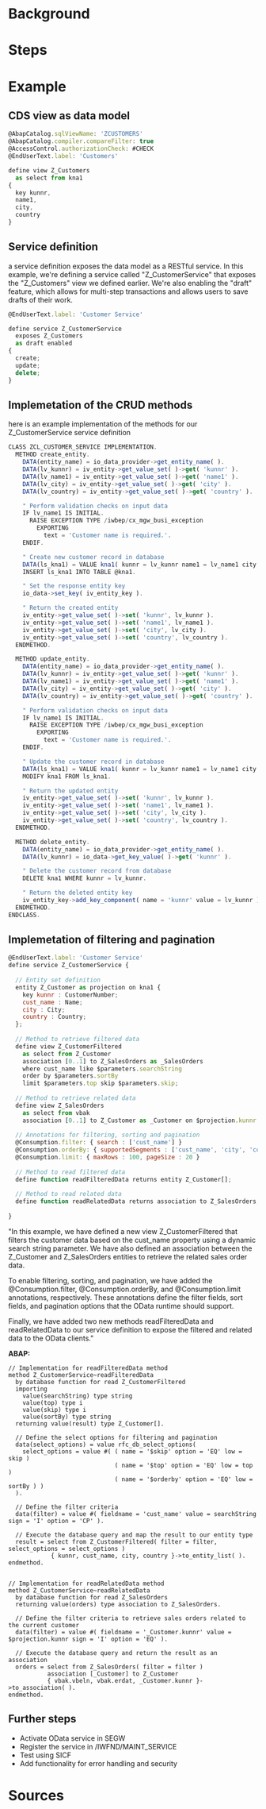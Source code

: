 


# Background


# Steps

# Example

## CDS view as data model

```js
@AbapCatalog.sqlViewName: 'ZCUSTOMERS'
@AbapCatalog.compiler.compareFilter: true
@AccessControl.authorizationCheck: #CHECK
@EndUserText.label: 'Customers'

define view Z_Customers
  as select from kna1
{
  key kunnr,
  name1,
  city,
  country
}

```


## Service definition

a service definition exposes the data model as a RESTful service.
In this example, we're defining a service called "Z_CustomerService" that exposes the "Z_Customers" view we defined earlier. We're also enabling the "draft" feature, which allows for multi-step transactions and allows users to save drafts of their work.


```js
@EndUserText.label: 'Customer Service'

define service Z_CustomerService
  exposes Z_Customers
  as draft enabled
{
  create;
  update;
  delete;
}
```

## Implemetation of the CRUD methods

here is an example implementation of the methods for our Z_CustomerService service definition

```js
CLASS ZCL_CUSTOMER_SERVICE IMPLEMENTATION.
  METHOD create_entity.
    DATA(entity_name) = io_data_provider->get_entity_name( ).
    DATA(lv_kunnr) = iv_entity->get_value_set( )->get( 'kunnr' ).
    DATA(lv_name1) = iv_entity->get_value_set( )->get( 'name1' ).
    DATA(lv_city) = iv_entity->get_value_set( )->get( 'city' ).
    DATA(lv_country) = iv_entity->get_value_set( )->get( 'country' ).

    " Perform validation checks on input data
    IF lv_name1 IS INITIAL.
      RAISE EXCEPTION TYPE /iwbep/cx_mgw_busi_exception
        EXPORTING
          text = 'Customer name is required.'.
    ENDIF.

    " Create new customer record in database
    DATA(ls_kna1) = VALUE kna1( kunnr = lv_kunnr name1 = lv_name1 city = lv_city country = lv_country ).
    INSERT ls_kna1 INTO TABLE @kna1.

    " Set the response entity key
    io_data->set_key( iv_entity_key ).

    " Return the created entity
    iv_entity->get_value_set( )->set( 'kunnr', lv_kunnr ).
    iv_entity->get_value_set( )->set( 'name1', lv_name1 ).
    iv_entity->get_value_set( )->set( 'city', lv_city ).
    iv_entity->get_value_set( )->set( 'country', lv_country ).
  ENDMETHOD.

  METHOD update_entity.
    DATA(entity_name) = io_data_provider->get_entity_name( ).
    DATA(lv_kunnr) = iv_entity->get_value_set( )->get( 'kunnr' ).
    DATA(lv_name1) = iv_entity->get_value_set( )->get( 'name1' ).
    DATA(lv_city) = iv_entity->get_value_set( )->get( 'city' ).
    DATA(lv_country) = iv_entity->get_value_set( )->get( 'country' ).

    " Perform validation checks on input data
    IF lv_name1 IS INITIAL.
      RAISE EXCEPTION TYPE /iwbep/cx_mgw_busi_exception
        EXPORTING
          text = 'Customer name is required.'.
    ENDIF.

    " Update the customer record in database
    DATA(ls_kna1) = VALUE kna1( kunnr = lv_kunnr name1 = lv_name1 city = lv_city country = lv_country ).
    MODIFY kna1 FROM ls_kna1.

    " Return the updated entity
    iv_entity->get_value_set( )->set( 'kunnr', lv_kunnr ).
    iv_entity->get_value_set( )->set( 'name1', lv_name1 ).
    iv_entity->get_value_set( )->set( 'city', lv_city ).
    iv_entity->get_value_set( )->set( 'country', lv_country ).
  ENDMETHOD.

  METHOD delete_entity.
    DATA(entity_name) = io_data_provider->get_entity_name( ).
    DATA(lv_kunnr) = io_data->get_key_value( )->get( 'kunnr' ).

    " Delete the customer record from database
    DELETE kna1 WHERE kunnr = lv_kunnr.

    " Return the deleted entity key
    iv_entity_key->add_key_component( name = 'kunnr' value = lv_kunnr ).
  ENDMETHOD.
ENDCLASS.

```

## Implemetation of filtering and pagination


```js
@EndUserText.label: 'Customer Service'
define service Z_CustomerService {
  
  // Entity set definition
  entity Z_Customer as projection on kna1 {
    key kunnr : CustomerNumber;
    cust_name : Name;
    city : City;
    country : Country;
  };
  
  // Method to retrieve filtered data
  define view Z_CustomerFiltered
    as select from Z_Customer
    association [0..1] to Z_SalesOrders as _SalesOrders
    where cust_name like $parameters.searchString
    order by $parameters.sortBy
    limit $parameters.top skip $parameters.skip;
    
  // Method to retrieve related data
  define view Z_SalesOrders
    as select from vbak
    association [0..1] to Z_Customer as _Customer on $projection.kunnr = _Customer.kunnr;
  
  // Annotations for filtering, sorting and pagination
  @Consumption.filter: { search : ['cust_name'] }
  @Consumption.orderBy: { supportedSegments : ['cust_name', 'city', 'country'], defaultSegment : 'cust_name' }
  @Consumption.limit: { maxRows : 100, pageSize : 20 }
  
  // Method to read filtered data
  define function readFilteredData returns entity Z_Customer[];
  
  // Method to read related data
  define function readRelatedData returns association to Z_SalesOrders;
  
}

```

"In this example, we have defined a new view Z_CustomerFiltered that filters the customer data based on the cust_name property using a dynamic search string parameter. We have also defined an association between the Z_Customer and Z_SalesOrders entities to retrieve the related sales order data.

To enable filtering, sorting, and pagination, we have added the @Consumption.filter, @Consumption.orderBy, and @Consumption.limit annotations, respectively. These annotations define the filter fields, sort fields, and pagination options that the OData runtime should support.

Finally, we have added two new methods readFilteredData and readRelatedData to our service definition to expose the filtered and related data to the OData clients."

**ABAP:**


```abap
// Implementation for readFilteredData method
method Z_CustomerService~readFilteredData
  by database function for read Z_CustomerFiltered
  importing
    value(searchString) type string
    value(top) type i
    value(skip) type i
    value(sortBy) type string
  returning value(result) type Z_Customer[].
  
  // Define the select options for filtering and pagination
  data(select_options) = value rfc_db_select_options(
    select_options = value #( ( name = '$skip' option = 'EQ' low = skip )
                              ( name = '$top' option = 'EQ' low = top )
                              ( name = '$orderby' option = 'EQ' low = sortBy ) )
  ).
  
  // Define the filter criteria
  data(filter) = value #( fieldname = 'cust_name' value = searchString sign = 'I' option = 'CP' ).
  
  // Execute the database query and map the result to our entity type
  result = select from Z_CustomerFiltered( filter = filter, select_options = select_options )
            { kunnr, cust_name, city, country }->to_entity_list( ).
endmethod.


// Implementation for readRelatedData method
method Z_CustomerService~readRelatedData
  by database function for read Z_SalesOrders
  returning value(orders) type association to Z_SalesOrders.

  // Define the filter criteria to retrieve sales orders related to the current customer
  data(filter) = value #( fieldname = '_Customer.kunnr' value = $projection.kunnr sign = 'I' option = 'EQ' ).
  
  // Execute the database query and return the result as an association
  orders = select from Z_SalesOrders( filter = filter )
           association [_Customer] to Z_Customer
           { vbak.vbeln, vbak.erdat, _Customer.kunnr }->to_association( ).
endmethod.
```

## Further steps
 - Activate OData service in SEGW
 - Register the service in /IWFND/MAINT_SERVICE
 - Test using SICF
 - Add functionality for error handling and security

# Sources